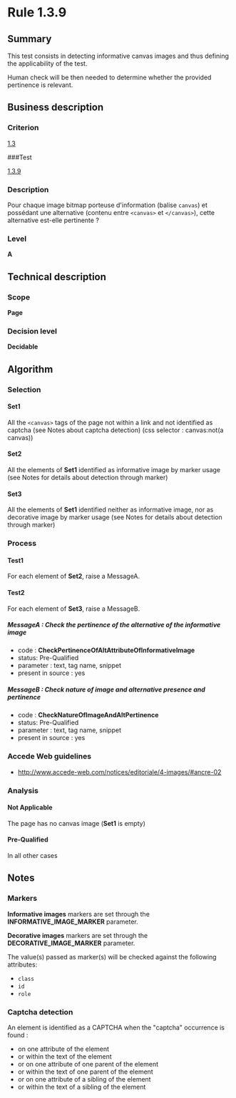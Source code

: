 # Rule 1.3.9

## Summary

This test consists in detecting informative canvas images and thus defining the applicability of the test.

Human check will be then needed to determine whether the provided pertinence is relevant.

## Business description

### Criterion

[1.3](http://references.modernisation.gouv.fr/referentiel-technique-0#crit-1-3)

###Test

[1.3.9](http://references.modernisation.gouv.fr/referentiel-technique-0#test-1-3-9)

### Description

Pour chaque image bitmap porteuse d'information (balise `canvas`) et poss&eacute;dant une alternative (contenu entre `<canvas>` et `</canvas>`), cette alternative est-elle pertinente ?

### Level

**A**

## Technical description

### Scope

**Page**

### Decision level

**Decidable**

## Algorithm

### Selection

#### Set1

All the `<canvas>` tags of the page not within a link and not identified as captcha (see Notes about captcha detection) (css selector : canvas:not(a canvas))

#### Set2

All the elements of **Set1** identified as informative image by marker usage (see Notes for details about detection through marker)

#### Set3

All the elements of **Set1** identified neither as informative image, nor as decorative image by marker usage (see Notes for details about detection through marker)

### Process

#### Test1

For each element of **Set2**, raise a MessageA.

#### Test2

For each element of **Set3**, raise a MessageB.

##### MessageA : Check the pertinence of the alternative of the informative image

-    code : **CheckPertinenceOfAltAttributeOfInformativeImage** 
-    status: Pre-Qualified
-    parameter : text, tag name, snippet
-    present in source : yes

##### MessageB : Check nature of image and alternative presence and pertinence

-    code : **CheckNatureOfImageAndAltPertinence** 
-    status: Pre-Qualified
-    parameter : text, tag name, snippet
-    present in source : yes

### Accede Web guidelines

 * http://www.accede-web.com/notices/editoriale/4-images/#ancre-02

### Analysis

#### Not Applicable 

The page has no canvas image (**Set1** is empty)

#### Pre-Qualified

In all other cases

## Notes

### Markers 

**Informative images** markers are set through the **INFORMATIVE_IMAGE_MARKER** parameter.

**Decorative images** markers are set through the **DECORATIVE_IMAGE_MARKER** parameter.

The value(s) passed as marker(s) will be checked against the following attributes:

- `class`
- `id`
- `role`

### Captcha detection

An element is identified as a CAPTCHA when the "captcha" occurrence is found :

- on one attribute of the element
- or within the text of the element
- or on one attribute of one parent of the element
- or within the text of one parent of the element
- or on one attribute of a sibling of the element
- or within the text of a sibling of the element
